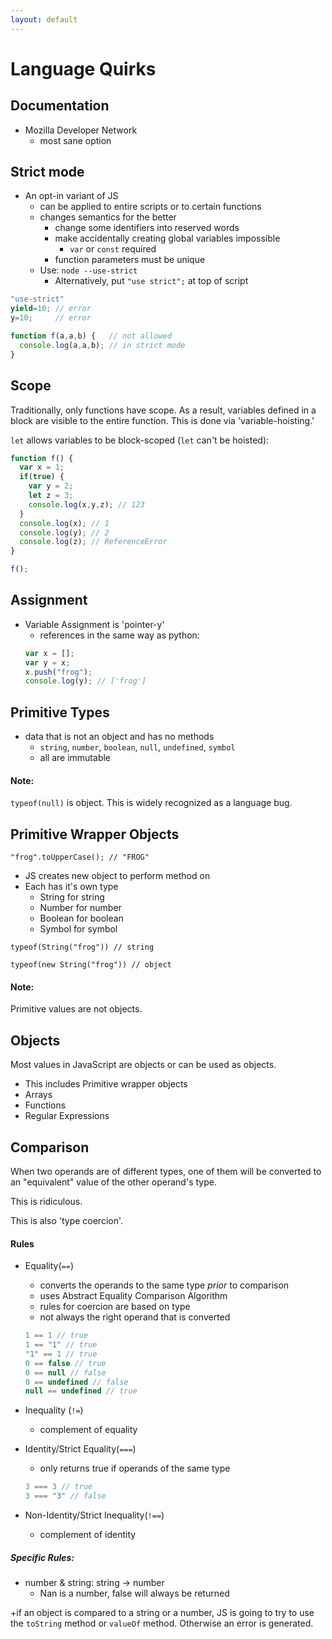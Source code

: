 ```yaml
---
layout: default
---
```


# Language Quirks


## Documentation

+ Mozilla Developer Network
    - most sane option

## Strict mode
+ An opt-in variant of JS
    - can be applied to entire scripts or to certain functions
    - changes semantics for the better
        * change some identifiers into reserved words
        * make accidentally creating global variables impossible
            + `var` or `const` required
        * function parameters must be unique
    - Use: `node --use-strict`
        * Alternatively, put `"use strict";` at top of script

```javascript
"use-strict"
yield=10; // error
y=10;     // error

function f(a,a,b) {   // not allowed
  console.log(a,a,b); // in strict mode
}
```

## Scope

Traditionally, only functions have scope.
As a result, variables defined in a block are visible to the entire function. This is done via 'variable-hoisting.'

`let` allows variables to be block-scoped (`let` can't be hoisted):
```javascript
function f() {
  var x = 1;
  if(true) {
    var y = 2;
    let z = 3;
    console.log(x,y,z); // 123
  }
  console.log(x); // 1
  console.log(y); // 2
  console.log(z); // ReferenceError
}

f();
```


## Assignment
+ Variable Assignment is 'pointer-y'
    - references in the same way as python:
    ```javascript
    var x = [];
    var y = x;
    x.push("frog");
    console.log(y); // ['frog']
    ```


## Primitive Types
+ data that is not an object and has no methods
    - `string`, `number`, `boolean`, `null`, `undefined`, `symbol`
    - all are immutable

#### Note:
`typeof(null)` is object.
This is widely recognized as a language bug.

## Primitive Wrapper Objects

`"frog".toUpperCase(); // "FROG"`

+ JS creates new object to perform method on
+ Each has it's own type
    - String for string
    - Number for number
    - Boolean for boolean
    - Symbol for symbol

`typeof(String("frog")) // string`

`typeof(new String("frog")) // object`

#### Note:
Primitive values are not objects.

## Objects
Most values in JavaScript are objects or can be used as objects.
+ This includes Primitive wrapper objects
+ Arrays
+ Functions
+ Regular Expressions


## Comparison

When two operands are of different types, one of them will be converted to an "equivalent" value of the other operand's type.

This is ridiculous.

This is also 'type coercion'.

#### Rules
+ Equality(`==`)
    - converts the operands to the same type *prior* to comparison
    - uses Abstract Equality Comparison Algorithm
    - rules for coercion are based on type
    - not always the right operand that is converted
    ```javascript
    1 == 1 // true
    1 == "1" // true
    "1" == 1 // true
    0 == false // true
    0 == null // false
    0 == undefined // false
    null == undefined // true
    ```


+ Inequality (`!=`)
    - complement of equality


+ Identity/Strict Equality(`===`)
    - only returns true if operands of the same type
    ```javascript
    3 === 3 // true
    3 === "3" // false
    ```


+ Non-Identity/Strict Inequality(`!==`)
    - complement of identity


##### Specific Rules:
+ number & string: string -> number
    - Nan is a number, false will always be returned


+if an object is compared to a string or a number, JS is going to try to use the `toString` method or `valueOf` method. Otherwise an error is generated.
